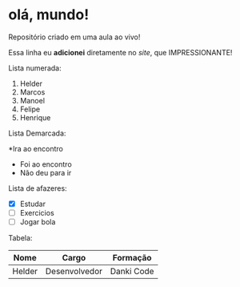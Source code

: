 # olá, mundo!
 Repositório criado em uma aula ao vivo!

Essa linha eu **adicionei** diretamente no *site*, que IMPRESSIONANTE!

Lista numerada:

1. Helder
2. Marcos
3. Manoel
4. Felipe
5. Henrique

Lista Demarcada:

*Ira ao encontro
* Foi ao encontro
* Não deu para ir

Lista de afazeres:

- [x] Estudar
- [ ] Exercicios
- [ ] Jogar bola

Tabela:

Nome|Cargo|Formação
---|---|---
 Helder | Desenvolvedor | Danki Code
